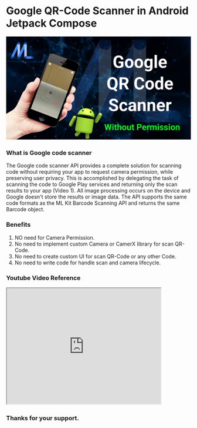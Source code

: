 <h1>Google QR-Code Scanner in Android Jetpack Compose</h1>
<img src="Group 14.png" alt="Google QR-Code Scanner">

<h3>What is Google code scanner</h3>
The Google code scanner API provides a complete solution for scanning code without requiring your app to request camera permission, while preserving user privacy. This is accomplished by delegating the task of scanning the code to Google Play services and returning only the scan results to your app (Video 1). All image processing occurs on the device and Google doesn't store the results or image data. The API supports the same code formats as the ML Kit Barcode Scanning API and returns the same Barcode object.

<h3>Benefits</h3>
<ol>
  <li>NO need for Camera Permission.</li>
  <li>No need to implement custom Camera or CamerX library for scan QR-Code.</li>
  <li>No need to create custom UI for scan QR-Code or any other Code.</li>
  <li>No need to write code for handle scan and camera lifecycle.</li>
</ol>

<h3>Youtube Video Reference</h3>
<iframe width="420" height="315"
src="https://youtu.be/GcIXdJ21Nw8">
</iframe>

<h3>Thanks for your support.</h3>
